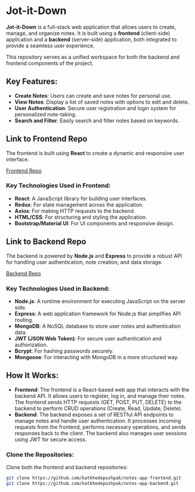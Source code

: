 # Jot-it-Down

**Jot-it-Down** is a full-stack web application that allows users to create, manage, and organize notes. It is built using a **frontend** (client-side) application and a **backend** (server-side) application, both integrated to provide a seamless user experience.

This repository serves as a unified workspace for both the backend and frontend components of the project.

## Key Features:
- **Create Notes**: Users can create and save notes for personal use.
- **View Notes**: Display a list of saved notes with options to edit and delete.
- **User Authentication**: Secure user registration and login system for personalized note-taking.
- **Search and Filter**: Easily search and filter notes based on keywords.

## Link to Frontend Repo
The frontend is built using **React** to create a dynamic and responsive user interface.

[Frontend Repo](https://github.com/katkhedepushpak/notes-app-frontend)

### Key Technologies Used in Frontend:
- **React**: A JavaScript library for building user interfaces.
- **Redux**: For state management across the application.
- **Axios**: For making HTTP requests to the backend.
- **HTML/CSS**: For structuring and styling the application.
- **Bootstrap/Material UI**: For UI components and responsive design.

## Link to Backend Repo
The backend is powered by **Node.js** and **Express** to provide a robust API for handling user authentication, note creation, and data storage.

[Backend Repo](https://github.com/katkhedepushpak/notes-app-backend)

### Key Technologies Used in Backend:
- **Node.js**: A runtime environment for executing JavaScript on the server side.
- **Express**: A web application framework for Node.js that simplifies API routing.
- **MongoDB**: A NoSQL database to store user notes and authentication data.
- **JWT (JSON Web Token)**: For secure user authentication and authorization.
- **Bcrypt**: For hashing passwords securely.
- **Mongoose**: For interacting with MongoDB in a more structured way.

## How It Works:
- **Frontend**: The frontend is a React-based web app that interacts with the backend API. It allows users to register, log in, and manage their notes. The frontend sends HTTP requests (GET, POST, PUT, DELETE) to the backend to perform CRUD operations (Create, Read, Update, Delete).
- **Backend**: The backend exposes a set of RESTful API endpoints to manage notes and handle user authentication. It processes incoming requests from the frontend, performs necessary operations, and sends responses back to the client. The backend also manages user sessions using JWT for secure access.

### Clone the Repositories:
Clone both the frontend and backend repositories:

```bash
git clone https://github.com/katkhedepushpak/notes-app-frontend.git
git clone https://github.com/katkhedepushpak/notes-app-backend.git
